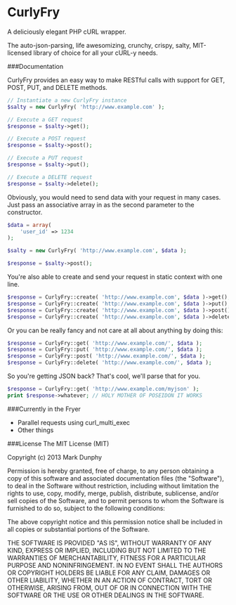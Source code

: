 CurlyFry
==========

A deliciously elegant PHP cURL wrapper.

The auto-json-parsing, life awesomizing, crunchy, crispy, salty, MIT-licensed library of choice for all your cURL-y needs.

###Documentation

CurlyFry provides an easy way to make RESTful calls with support for GET, POST, PUT, and DELETE methods.
```php
// Instantiate a new CurlyFry instance
$salty = new CurlyFry( 'http://www.example.com' );

// Execute a GET request
$response = $salty->get();

// Execute a POST request
$response = $salty->post();

// Execute a PUT request
$response = $salty->put();

// Execute a DELETE request
$response = $salty->delete();
```

Obviously, you would need to send data with your request in many cases. Just pass an associative array in as the second parameter to the constructor.
```php
$data = array(
	'user_id' => 1234
);

$salty = new CurlyFry( 'http://www.example.com', $data );

$response = $salty->post();
```

You're also able to create and send your request in static context with one line.
```php
$response = CurlyFry::create( 'http://www.example.com', $data )->get();
$response = CurlyFry::create( 'http://www.example.com', $data )->put();
$response = CurlyFry::create( 'http://www.example.com', $data )->post();
$response = CurlyFry::create( 'http://www.example.com', $data )->delete();
```

Or you can be really fancy and not care at all about anything by doing this:
```php
$response = CurlyFry::get( 'http://www.example.com/', $data );
$response = CurlyFry::put( 'http://www.example.com/', $data );
$response = CurlyFry::post( 'http://www.example.com/', $data );
$response = CurlyFry::delete( 'http://www.example.com/', $data );
```
So you're getting JSON back? That's cool, we'll parse that for you.
```php
$response = CurlyFry::get( 'http://www.example.com/myjson' );
print $response->whatever; // HOLY MOTHER OF POSEIDON IT WORKS
```

###Currently in the Fryer
* Parallel requests using curl_multi_exec
* Other things

###License
The MIT License (MIT)

Copyright (c) 2013 Mark Dunphy

Permission is hereby granted, free of charge, to any person obtaining a copy
of this software and associated documentation files (the "Software"), to deal
in the Software without restriction, including without limitation the rights
to use, copy, modify, merge, publish, distribute, sublicense, and/or sell
copies of the Software, and to permit persons to whom the Software is
furnished to do so, subject to the following conditions:

The above copyright notice and this permission notice shall be included in
all copies or substantial portions of the Software.

THE SOFTWARE IS PROVIDED "AS IS", WITHOUT WARRANTY OF ANY KIND, EXPRESS OR
IMPLIED, INCLUDING BUT NOT LIMITED TO THE WARRANTIES OF MERCHANTABILITY,
FITNESS FOR A PARTICULAR PURPOSE AND NONINFRINGEMENT. IN NO EVENT SHALL THE
AUTHORS OR COPYRIGHT HOLDERS BE LIABLE FOR ANY CLAIM, DAMAGES OR OTHER
LIABILITY, WHETHER IN AN ACTION OF CONTRACT, TORT OR OTHERWISE, ARISING FROM,
OUT OF OR IN CONNECTION WITH THE SOFTWARE OR THE USE OR OTHER DEALINGS IN
THE SOFTWARE.


